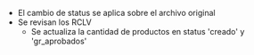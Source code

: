 - El cambio de status se aplica sobre el archivo original
- Se revisan los RCLV
	- Se actualiza la cantidad de productos en status 'creado' y 'gr_aprobados'